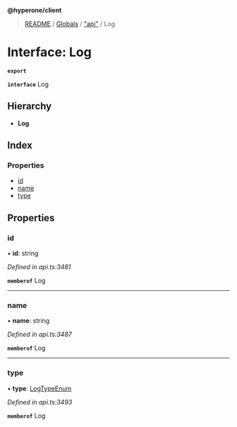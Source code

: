 **@hyperone/client**

> [README](../README.md) / [Globals](../globals.md) / ["api"](../modules/_api_.md) / Log

# Interface: Log

**`export`** 

**`interface`** Log

## Hierarchy

* **Log**

## Index

### Properties

* [id](_api_.log.md#id)
* [name](_api_.log.md#name)
* [type](_api_.log.md#type)

## Properties

### id

•  **id**: string

*Defined in api.ts:3481*

**`memberof`** Log

___

### name

•  **name**: string

*Defined in api.ts:3487*

**`memberof`** Log

___

### type

•  **type**: [LogTypeEnum](../enums/_api_.logtypeenum.md)

*Defined in api.ts:3493*

**`memberof`** Log
